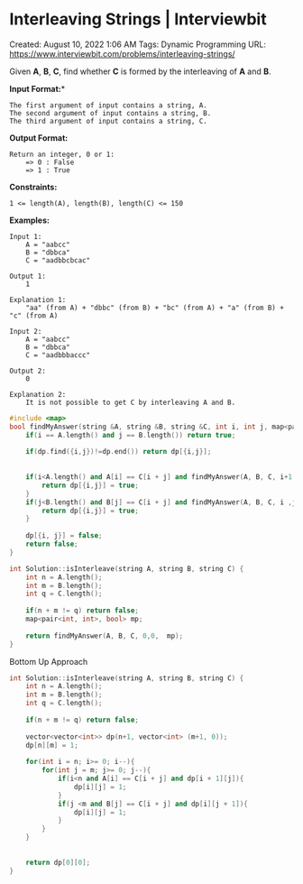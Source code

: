# Interleaving Strings | Interviewbit

Created: August 10, 2022 1:06 AM
Tags: Dynamic Programming
URL: https://www.interviewbit.com/problems/interleaving-strings/

Given **A**, **B**, **C**, find whether **C** is formed by the interleaving of **A** and **B**.

**Input Format:***

```
The first argument of input contains a string, A.
The second argument of input contains a string, B.
The third argument of input contains a string, C.

```

**Output Format:**

```
Return an integer, 0 or 1:
    => 0 : False
    => 1 : True

```

**Constraints:**

```
1 <= length(A), length(B), length(C) <= 150

```

**Examples:**

```
Input 1:
    A = "aabcc"
    B = "dbbca"
    C = "aadbbcbcac"

Output 1:
    1

Explanation 1:
    "aa" (from A) + "dbbc" (from B) + "bc" (from A) + "a" (from B) + "c" (from A)

Input 2:
    A = "aabcc"
    B = "dbbca"
    C = "aadbbbaccc"

Output 2:
    0

Explanation 2:
    It is not possible to get C by interleaving A and B.

```

```cpp
#include <map>
bool findMyAnswer(string &A, string &B, string &C, int i, int j, map<pair<int, int>, bool> &dp){
    if(i == A.length() and j == B.length()) return true;
    
    if(dp.find({i,j})!=dp.end()) return dp[{i,j}];
    
    
    if(i<A.length() and A[i] == C[i + j] and findMyAnswer(A, B, C, i+1, j, dp)){
        return dp[{i,j}] = true;
    }
    if(j<B.length() and B[j] == C[i + j] and findMyAnswer(A, B, C, i ,j +1, dp)){
        return dp[{i,j}] = true;
    }
    
    dp[{i, j}] = false;
    return false;
}

int Solution::isInterleave(string A, string B, string C) {
    int n = A.length();
    int m = B.length();
    int q = C.length();
    
    if(n + m != q) return false;
    map<pair<int, int>, bool> mp;
    
    return findMyAnswer(A, B, C, 0,0,  mp);
}
```

Bottom Up Approach

```cpp
int Solution::isInterleave(string A, string B, string C) {
    int n = A.length();
    int m = B.length();
    int q = C.length();
    
    if(n + m != q) return false;
    
    vector<vector<int>> dp(n+1, vector<int> (m+1, 0));
    dp[n][m] = 1;
    
    for(int i = n; i>= 0; i--){
        for(int j = m; j>= 0; j--){
            if(i<n and A[i] == C[i + j] and dp[i + 1][j]){
                dp[i][j] = 1;
            }
            if(j <m and B[j] == C[i + j] and dp[i][j + 1]){
                dp[i][j] = 1;
            }
        }
    }
    
    
    return dp[0][0];
}
```